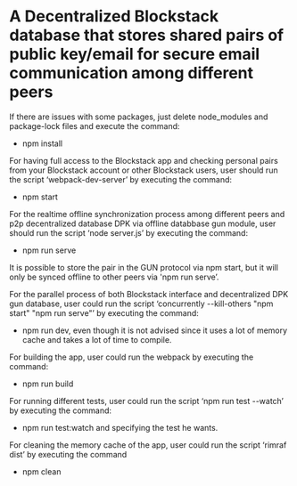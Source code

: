 # A Decentralized Blockstack database that stores shared pairs of public key/email for secure email communication among different peers

If there are issues with some packages, just delete node_modules and package-lock files and execute the command:
- npm install

For having full access to the Blockstack app and checking personal pairs from your Blockstack account or other Blockstack users, user should run the script ‘webpack-dev-server’ by executing the command: 
- npm start 

For the realtime offline synchronization process among different peers and p2p decentralized database DPK via offline databbase gun module, user should run the script ‘node server.js’ by executing the command: 
- npm run serve

It is possible to store the pair in the GUN protocol via npm start, but it will only be synced offline to other peers via 'npm run serve’.

For the parallel process of both Blockstack interface and decentralized DPK gun database, user could run the script ‘concurrently --kill-others \"npm start\" \"npm run serve\"’ by executing the command: 
- npm run dev, even though it is not advised since it uses a lot of memory cache and takes a lot of time to compile.

For building the app, user could run the webpack by executing the command: 
- npm run build

For running different tests, user could run the script ‘npm run test --watch’ by executing the command: 
- npm run test:watch and specifying the test he wants.

For cleaning the memory cache of the app, user could run the script ‘rimraf dist’ by executing the command 
- npm clean
